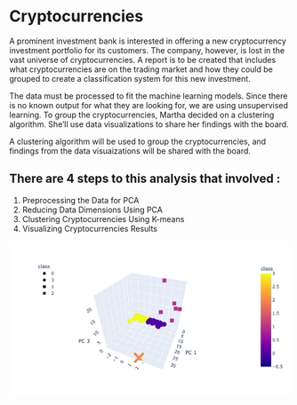 # Cryptocurrencies

A prominent investment bank is interested in offering a new cryptocurrency investment portfolio for its customers. The company, however, is lost in the vast universe of cryptocurrencies. A report is to be created that includes what cryptocurrencies are on the trading market and how they could be grouped to create a classification system for this new investment.

The data must be processed to fit the machine learning models. Since there is no known output for what they are looking for, we are using unsupervised learning. To group the cryptocurrencies, Martha decided on a clustering algorithm. She’ll use data visualizations to share her findings with the board.

A clustering algorithm will be used to group the cryptocurrencies, and findings from the data visuaizations will be shared with the board. 

## There are 4 steps to this analysis that involved :

1. Preprocessing the Data for PCA
2. Reducing Data Dimensions Using PCA
3. Clustering Cryptocurrencies Using K-means
4. Visualizing Cryptocurrencies Results


![crypto_18.png](https://github.com/forrestcasey/Cryptocurrencies/blob/main/crypto_18.png)
